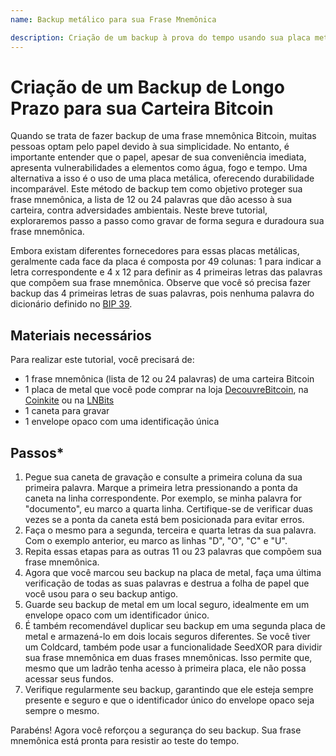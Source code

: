 ```yaml
---
name: Backup metálico para sua Frase Mnemônica

description: Criação de um backup à prova do tempo usando sua placa metálica
---
```


# Criação de um Backup de Longo Prazo para sua Carteira Bitcoin

Quando se trata de fazer backup de uma frase mnemônica Bitcoin, muitas pessoas optam pelo papel devido à sua simplicidade. No entanto, é importante entender que o papel, apesar de sua conveniência imediata, apresenta vulnerabilidades a elementos como água, fogo e tempo. Uma alternativa a isso é o uso de uma placa metálica, oferecendo durabilidade incomparável. Este método de backup tem como objetivo proteger sua frase mnemônica, a lista de 12 ou 24 palavras que dão acesso à sua carteira, contra adversidades ambientais. Neste breve tutorial, exploraremos passo a passo como gravar de forma segura e duradoura sua frase mnemônica.

Embora existam diferentes fornecedores para essas placas metálicas, geralmente cada face da placa é composta por 49 colunas: 1 para indicar a letra correspondente e 4 x 12 para definir as 4 primeiras letras das palavras que compõem sua frase mnemônica.
Observe que você só precisa fazer backup das 4 primeiras letras de suas palavras, pois nenhuma palavra do dicionário definido no [BIP 39](https://github.com/bitcoin/bips/blob/master/bip-0039.mediawiki).

## Materiais necessários

Para realizar este tutorial, você precisará de:

- 1 frase mnemônica (lista de 12 ou 24 palavras) de uma carteira Bitcoin
- 1 placa de metal que você pode comprar na loja [DecouvreBitcoin](https://shop.decouvrebitcoin.com/products/pack-backup-metal-classique), na [Coinkite](https://store.coinkite.com/store/seedplate) ou na [LNBits](https://shop.lnbits.com/product/metal-bitcoin-seed-phrase-backup-plate)
- 1 caneta para gravar
- 1 envelope opaco com uma identificação única

## Passos\*

1. Pegue sua caneta de gravação e consulte a primeira coluna da sua primeira palavra. Marque a primeira letra pressionando a ponta da caneta na linha correspondente. Por exemplo, se minha palavra for "documento", eu marco a quarta linha. Certifique-se de verificar duas vezes se a ponta da caneta está bem posicionada para evitar erros.
2. Faça o mesmo para a segunda, terceira e quarta letras da sua palavra. Com o exemplo anterior, eu marco as linhas "D", "O", "C" e "U".
3. Repita essas etapas para as outras 11 ou 23 palavras que compõem sua frase mnemônica.
4. Agora que você marcou seu backup na placa de metal, faça uma última verificação de todas as suas palavras e destrua a folha de papel que você usou para o seu backup antigo.
5. Guarde seu backup de metal em um local seguro, idealmente em um envelope opaco com um identificador único.
6. É também recomendável duplicar seu backup em uma segunda placa de metal e armazená-lo em dois locais seguros diferentes. Se você tiver um Coldcard, também pode usar a funcionalidade SeedXOR para dividir sua frase mnemônica em duas frases mnemônicas. Isso permite que, mesmo que um ladrão tenha acesso à primeira placa, ele não possa acessar seus fundos.
7. Verifique regularmente seu backup, garantindo que ele esteja sempre presente e seguro e que o identificador único do envelope opaco seja sempre o mesmo.

Parabéns! Agora você reforçou a segurança do seu backup. Sua frase mnemônica está pronta para resistir ao teste do tempo.
